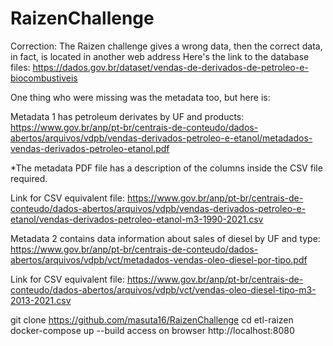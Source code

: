 # RaizenChallenge

Correction: The Raizen challenge gives a wrong data, then the correct data, in fact, is located in another web address
Here's the link to the database files:
https://dados.gov.br/dataset/vendas-de-derivados-de-petroleo-e-biocombustiveis


One thing who were missing was the metadata too, but here is:

Metadata 1 has petroleum derivates by UF and products:
https://www.gov.br/anp/pt-br/centrais-de-conteudo/dados-abertos/arquivos/vdpb/vendas-derivados-petroleo-e-etanol/metadados-vendas-derivados-petroleo-etanol.pdf

*The metadata PDF file has a description of the columns inside the CSV file required.

Link for CSV equivalent file:
https://www.gov.br/anp/pt-br/centrais-de-conteudo/dados-abertos/arquivos/vdpb/vendas-derivados-petroleo-e-etanol/vendas-derivados-petroleo-etanol-m3-1990-2021.csv

Metadata 2 contains data information about sales of diesel by UF and type:
https://www.gov.br/anp/pt-br/centrais-de-conteudo/dados-abertos/arquivos/vdpb/vct/metadados-vendas-oleo-diesel-por-tipo.pdf

Link for CSV equivalent file:
https://www.gov.br/anp/pt-br/centrais-de-conteudo/dados-abertos/arquivos/vdpb/vct/vendas-oleo-diesel-tipo-m3-2013-2021.csv


git clone https://github.com/masuta16/RaizenChallenge cd etl-raizen 
docker-compose up --build 
access on browser 
http://localhost:8080


